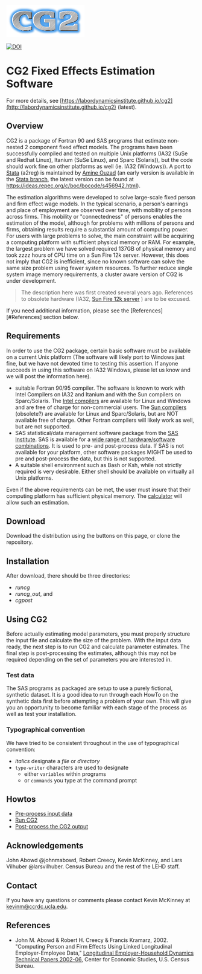 ![CG2](https://raw.githubusercontent.com/labordynamicsinstitute/cg2/master/doc/images/cg2_logo.png)



[![DOI](https://zenodo.org/badge/DOI/10.5281/zenodo.1217493.svg)](https://doi.org/10.5281/zenodo.1217493)


# CG2 Fixed Effects Estimation Software

For more details, see [https://labordynamicsinstitute.github.io/cg2](http://labordynamicsinstitute.github.io/cg2) (latest).

## Overview
CG2 is a package of Fortran 90 and SAS programs that estimate non-nested 2 component fixed effect models.  The programs have been successfully compiled and tested on multiple Unix platforms (IA32 (SuSe and Redhat Linux), Itanium (SuSe Linux), and Sparc (Solaris)), but the code should work fine on other platforms as well (ie. IA32 (Windows)). A port to [Stata](http://www.stata.com/) (a2reg) is maintained by [Amine Ouzad](http://www.ouazad.com/) (an early version is available in the [Stata branch](https://github.com/labordynamicsinstitute/cg2/tree/stata), the latest version can be found at https://ideas.repec.org/c/boc/bocode/s456942.html).

The estimation algorithms were developed to solve large-scale fixed person and firm effect wage models.  In the typical scenario, a person's earnings and place of employment are observed over time, with mobility of persons across firms.  This mobility or "connectedness" of persons enables the estimation of the model, although for problems with millions of persons and firms, obtaining results require a substantial amount of computing power.  For users with large problems to solve, the main constraint will be acquiring a computing platform with sufficient  physical memory or RAM.  For example, the largest problem we have solved required 137GB of physical memory and took zzzz hours of CPU time on a Sun Fire 12k server.  However, this does not imply that CG2 is inefficient, since no known software can solve the same size problem using fewer system resources.  To  further reduce single system image memory requirements, a cluster aware version of CG2 is under development.

> The description here was first created several years ago. References to obsolete hardware (IA32, [Sun Fire 12k server](http://en.wikipedia.org/wiki/Sun_Fire_15K) ) are to be excused.

If you need additional information, please see the [References][#References] section below.

## Requirements
In order to use the CG2 package, certain basic software must be available on a current Unix platform (The software will likely port to Windows just fine, but we have not devoted time to testing this assertion.  If anyone succeeds in using this software on IA32 Windows, please let us know and we will post the information here).

* suitable Fortran 90/95 compiler.  The software is known to work with Intel Compilers on IA32 and Itanium and with the Sun compilers on Sparc/Solaris.  The [Intel compilers](http://www.intel.com/cd/software/products/asmo-na/eng/compilers/index.htm) are available for Linux and Windows and are free of charge for non-commercial users.  The [Sun compilers](http://www.sun.com/software/products/studio/index.xml) (obsolete?) are available for Linux and Sparc/Solaris, but are NOT available free of charge.  Other Fortran compilers will likely work as well, but are not supported.
* SAS statistical/data management software package from the [SAS Institute](http://www.sas.com).  SAS is available for a [wide range of hardware/software combinations](http://support.sas.com/documentation/installcenter/). It is used to pre- and post-process data.  If SAS is not available for your platform, other software packages MIGHT be used to pre and post-process the data, but this is not supported.
* A suitable shell environment such as Bash or Ksh, while not strictly required is very desirable.  Either shell should be available on virtually all Unix platforms.

Even if the above requirements can be met, the user must insure that their computing platform has sufficient physical memory. The [calculator](doc/html/calc.html) will allow such an estimation.

## Download
Download the distribution using the buttons on this page, or clone the repository.

## Installation

After download, there should be three directories:

* _runcg_
* _runcg_out_, and
* _cgpost_

## Using CG2

Before actually estimating model parameters, you must
properly structure the input file and calculate the size of the
problem. With the input data ready, the next step is to run CG2
and calculate parameter estimates. The final step is
post-processing the estimates, although this may not be required
depending on the set of parameters you are interested in.

### Test data
The SAS programs as packaged are setup to use a purely fictional,
synthetic dataset. It is a good idea to run through each HowTo on
the synthetic data first before attempting a problem of your own.
This will give you an opportunity to become familiar with each
stage of the process as well as test your installation.

### Typographical convention
We have tried to be consistent throughout in the use of typographical convention:

* _italics_ designate a _file_ or _directory_
* `type-writer` characters are used to designate
    * either `variables` within programs
    * or `commands` you type at the command prompt

## Howtos

* [Pre-process input data](doc/html/HowTo_preproc.html)
* [Run CG2](HowTo_runcg2.html)
* [Post-process the CG2 output](HowTo_postproc.html)


## Acknowledgements
John Abowd @johnmabowd, Robert Creecy, Kevin McKinney, and Lars Vilhuber @larsvilhuber.  Census Bureau and the rest of the LEHD staff.

## Contact
If you have any questions or comments please contact Kevin McKinney at kevinm@ccrdc.ucla.edu.

## References

* John M. Abowd & Robert H. Creecy & Francis Kramarz, 2002.
"Computing Person and Firm Effects Using Linked Longitudinal Employer-Employee Data,"
[Longitudinal Employer-Household Dynamics Technical Papers 2002-06](https://ideas.repec.org/p/cen/tpaper/2002-06.html), Center for Economic Studies, U.S. Census Bureau.
